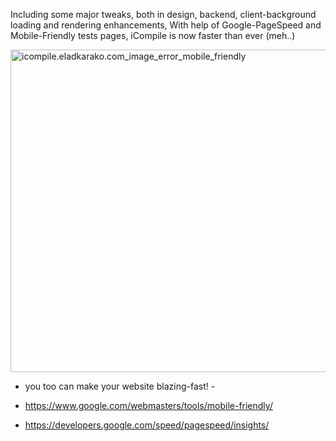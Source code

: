 Including some major tweaks,
both in design, backend, client-background loading and rendering enhancements,
With help of Google-PageSpeed and Mobile-Friendly tests pages,
iCompile is now faster than ever (meh..)

<img src="https://icompile.eladkarako.com/_uploads/2016/07/icompile.eladkarako.com_image_error_mobile_friendly.png" alt="icompile.eladkarako.com_image_error_mobile_friendly" width="923" height="516" />

- you too can make your website blazing-fast! -

- <a href="https://www.google.com/webmasters/tools/mobile-friendly/" target="_blank">https://www.google.com/webmasters/tools/mobile-friendly/</a>

- <a href="https://developers.google.com/speed/pagespeed/insights/" target="_blank">https://developers.google.com/speed/pagespeed/insights/</a>